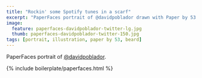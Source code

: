 ```yaml
---
title: "Rockin' some Spotify tunes in a scarf"
excerpt: "PaperFaces portrait of @davidpoblador drawn with Paper by 53 on an iPad."
image: 
  feature: paperfaces-davidpoblador-twitter-lg.jpg
  thumb: paperfaces-davidpoblador-twitter-150.jpg
tags: [portrait, illustration, paper by 53, beard]
---
```


PaperFaces portrait of [@davidpoblador](http://twitter.com/davidpoblador).

{% include boilerplate/paperfaces.html %}
